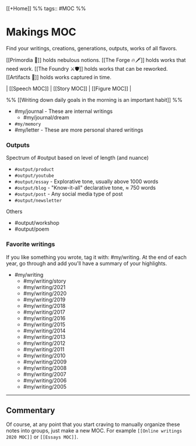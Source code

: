 [[+Home]] %% tags:: #MOC %% 
# Makings MOC
Find your writings, creations, generations, outputs, works of all flavors. 

[[Primordia 🦠]] holds nebulous notions.
[[The Forge 🔥🗡]] holds works that need work.
[[The Foundry ⚔️🛡]] holds works that can be reworked.
[[Artifacts 💠]] holds works captured in time.

| [[Speech MOC]] | [[Story MOC]] | [[Figure MOC]] |

%% [[Writing down daily goals in the morning is an important habit]] %%

- #my/journal - These are internal writings
	- #my/journal/dream
- `#my/memory`
- #my/letter - These are more personal shared writings

### Outputs
Spectrum of #output based on level of length (and nuance)
- `#output/product`
- `#output/youtube`
- `#output/essay` - Explorative tone, usually above 1000 words
- `#output/blog` - "Know-it-all" declarative tone, ≈ 750 words
- `#output/post` - Any social media type of post
- `#output/newsletter`

Others
- #output/workshop 
- #output/poem

### Favorite writings
If you like something you wrote, tag it with: #my/writing. At the end of each year, go through and add you'll have a summary of your highlights. 
- #my/writing 
	- #my/writing/story
	- #my/writing/2021
	- #my/writing/2020 
	- #my/writing/2019 
	- #my/writing/2018 
	- #my/writing/2017
	- #my/writing/2016
	- #my/writing/2015 
	- #my/writing/2014 
	- #my/writing/2013 
	- #my/writing/2012 
	- #my/writing/2011 
	- #my/writing/2010 
	- #my/writing/2009
	- #my/writing/2008 
	- #my/writing/2007 
	- #my/writing/2006 
	- #my/writing/2005 

---
## Commentary
Of course, at any point that you start craving to manually organize these notes into groups, just make a new MOC. For example `[[Online writings 2020 MOC]]` or `[[Essays MOC]]`.
